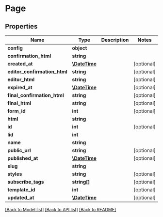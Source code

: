 # Page

## Properties
Name | Type | Description | Notes
------------ | ------------- | ------------- | -------------
**config** | **object** |  | 
**confirmation_html** | **string** |  | 
**created_at** | [**\DateTime**](\DateTime.md) |  | [optional] 
**editor_confirmation_html** | **string** |  | [optional] 
**editor_html** | **string** |  | [optional] 
**expired_at** | [**\DateTime**](\DateTime.md) |  | [optional] 
**final_confirmation_html** | **string** |  | [optional] 
**final_html** | **string** |  | [optional] 
**form_id** | **int** |  | [optional] 
**html** | **string** |  | 
**id** | **int** |  | [optional] 
**lid** | **int** |  | 
**name** | **string** |  | 
**public_url** | **string** |  | [optional] 
**published_at** | [**\DateTime**](\DateTime.md) |  | [optional] 
**slug** | **string** |  | 
**styles** | **string** |  | [optional] 
**subscribe_tags** | **string[]** |  | [optional] 
**template_id** | **int** |  | [optional] 
**updated_at** | [**\DateTime**](\DateTime.md) |  | [optional] 

[[Back to Model list]](../README.md#documentation-for-models) [[Back to API list]](../README.md#documentation-for-api-endpoints) [[Back to README]](../README.md)


